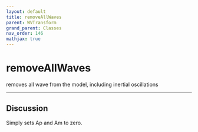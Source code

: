 ```yaml
---
layout: default
title: removeAllWaves
parent: WVTransform
grand_parent: Classes
nav_order: 146
mathjax: true
---
```


#  removeAllWaves

removes all wave from the model, including inertial oscillations


---

## Discussion

  Simply sets Ap and Am to zero.
  
